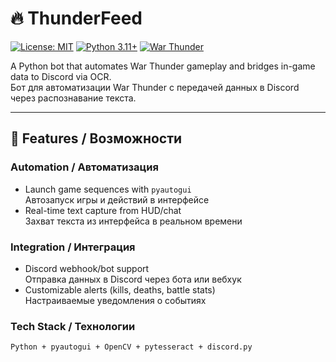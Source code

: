 # 🔥 ThunderFeed 

[![License: MIT](https://img.shields.io/badge/License-MIT-yellow.svg)](https://opensource.org/licenses/MIT)
[![Python 3.11+](https://img.shields.io/badge/Python-3.11%2B-blue)](https://www.python.org/)
[![War Thunder](https://img.shields.io/badge/Game-War_Thunder-red)](https://warthunder.com/)

A Python bot that automates War Thunder gameplay and bridges in-game data to Discord via OCR.  
Бот для автоматизации War Thunder с передачей данных в Discord через распознавание текста.

---

## 🌟 Features / Возможности
### **Automation / Автоматизация**
- Launch game sequences with `pyautogui`  
  Автозапуск игры и действий в интерфейсе
- Real-time text capture from HUD/chat  
  Захват текста из интерфейса в реальном времени

### **Integration / Интеграция**
- Discord webhook/bot support  
  Отправка данных в Discord через бота или вебхук
- Customizable alerts (kills, deaths, battle stats)  
  Настраиваемые уведомления о событиях

### **Tech Stack / Технологии**
```bash
Python + pyautogui + OpenCV + pytesseract + discord.py
